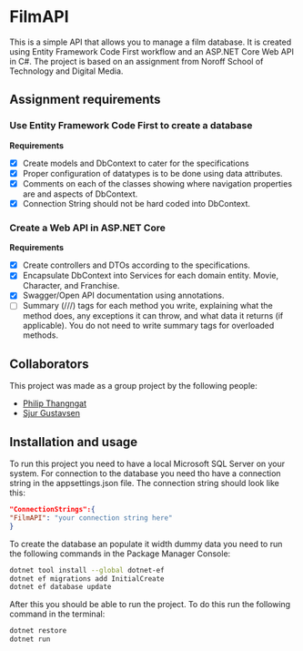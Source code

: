 # FilmAPI

This is a simple API that allows you to manage a film database. It is created using Entity Framework Code First workflow
and an ASP.NET Core Web API in C#. The project is based on an assignment from Noroff School of Technology and Digital
Media.

## Assignment requirements

### Use Entity Framework Code First to create a database

**Requirements**

- [x] Create models and DbContext to cater for the specifications
- [x] Proper configuration of datatypes is to be done using data attributes.
- [x] Comments on each of the classes showing where navigation properties are and aspects of DbContext.
- [x] Connection String should not be hard coded into DbContext.

### Create a Web API in ASP.NET Core

**Requirements**

- [x] Create controllers and DTOs according to the specifications.
- [x] Encapsulate DbContext into Services for each domain entity. Movie, Character, and Franchise.
- [x] Swagger/Open API documentation using annotations.
- [ ] Summary (///) tags for each method you write, explaining what the method does, any exceptions it can throw, and
  what data it returns (if applicable). You do not need to write summary tags for overloaded methods.

## Collaborators

This project was made as a group project by the following people:

- [Philip Thangngat](https://github.com/thangfart)
- [Sjur Gustavsen](https://github.com/GustavsenSj)

## Installation and usage

To run this project you need to have a local Microsoft SQL Server on your system. For connection to the database you
need tho have a connection string in the appsettings.json file. The connection string should look like this:

```json
"ConnectionStrings":{
"FilmAPI": "your connection string here"
}
```

To create the database an populate it width dummy data you need to run the following commands in the Package Manager Console:

```bash
dotnet tool install --global dotnet-ef
dotnet ef migrations add InitialCreate
dotnet ef database update
```

After this you should be able to run the project. To do this run the following command in the terminal:

```bash
dotnet restore
dotnet run
```



